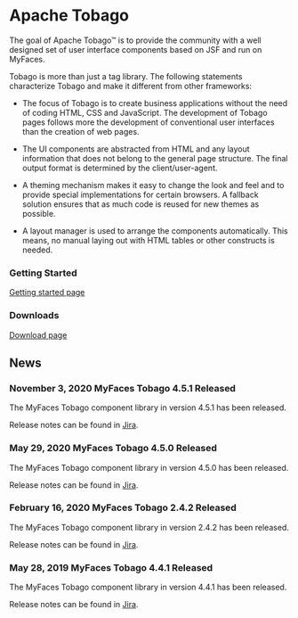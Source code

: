 # Apache Tobago

The goal of Apache Tobago™ is to provide the community with a well designed set of user interface components based on JSF and run on MyFaces.

Tobago is more than just a tag library. The following statements characterize Tobago and make it different from other frameworks:

  * The focus of Tobago is to create business applications without the need of coding
    HTML, CSS and JavaScript. The development of Tobago pages follows more the development of
    conventional user interfaces than the creation of web pages.

  * The UI components are abstracted from HTML and any layout information that does
    not belong to the general page structure. The final output format is determined
    by the client/user-agent.

  * A theming mechanism makes it easy to change the look and feel and to provide
    special implementations for certain browsers. A fallback solution ensures that
    as much code is reused for new themes as possible.

  * A layout manager is used to arrange the components automatically. This means, no
    manual laying out with HTML tables or other constructs is needed.

  
### Getting Started
         
[Getting started page](http://tobago-vm.apache.org/getting-started.html) 

### Downloads

[Download page](http://tobago-vm.apache.org/demo-4-release/content/10-intro/85-download/download.xhtml)
  
## News

### November 3, 2020 MyFaces Tobago 4.5.1 Released

The MyFaces Tobago component library in version 4.5.1 has been released.

Release notes can be found in [Jira](https://issues.apache.org/jira/secure/ReleaseNote.jspa?projectId=12310273&styleName=Html&version=12348200).

### May 29, 2020 MyFaces Tobago 4.5.0 Released

The MyFaces Tobago component library in version 4.5.0 has been released.

Release notes can be found in [Jira](https://issues.apache.org/jira/secure/ReleaseNote.jspa?projectId=12310273&styleName=Html&version=12345562).

### February 16, 2020 MyFaces Tobago 2.4.2 Released

The MyFaces Tobago component library in version 2.4.2 has been released.

Release notes can be found in [Jira](https://issues.apache.org/jira/secure/ReleaseNote.jspa?projectId=12310273&styleName=Html&version=12345177).

### May 28, 2019 MyFaces Tobago 4.4.1 Released

The MyFaces Tobago component library in version 4.4.1 has been released.

Release notes can be found in [Jira](http://issues.apache.org/jira/secure/ReleaseNote.jspa?projectId=12310273&styleName=Html&version=12345061).   